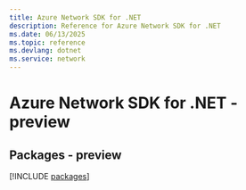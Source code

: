 ```yaml
---
title: Azure Network SDK for .NET
description: Reference for Azure Network SDK for .NET
ms.date: 06/13/2025
ms.topic: reference
ms.devlang: dotnet
ms.service: network
---
```

# Azure Network SDK for .NET - preview
## Packages - preview
[!INCLUDE [packages](network-index.md)]